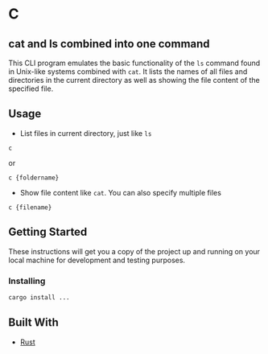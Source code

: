 # C
## cat and ls combined into one command

This CLI program emulates the basic functionality of the `ls` command found in Unix-like systems combined with `cat`. It lists the names of all files and directories in the current directory as well as showing the file content of the specified file.

## Usage

* List files in current directory, just like `ls`
```
c
```

or

```
c {foldername}
```

* Show file content like `cat`. You can also specify multiple files
```
c {filename}
```

## Getting Started

These instructions will get you a copy of the project up and running on your local machine for development and testing purposes.

### Installing

```bash
cargo install ...
```

## Built With
- [Rust](https://www.rust-lang.org/)
